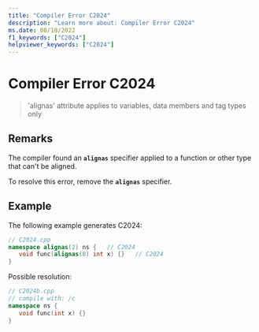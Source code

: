 ```yaml
---
title: "Compiler Error C2024"
description: "Learn more about: Compiler Error C2024"
ms.date: 08/18/2022
f1_keywords: ["C2024"]
helpviewer_keywords: ["C2024"]
---
```

# Compiler Error C2024

> 'alignas' attribute applies to variables, data members and tag types only

## Remarks

The compiler found an **`alignas`** specifier applied to a function or other type that can't be aligned.

To resolve this error, remove the **`alignas`** specifier.

## Example

The following example generates C2024:

```cpp
// C2024.cpp
namespace alignas(2) ns {   // C2024
   void func(alignas(8) int x) {}   // C2024
}
```

Possible resolution:

```cpp
// C2024b.cpp
// compile with: /c
namespace ns {
   void func(int x) {}
}
```
